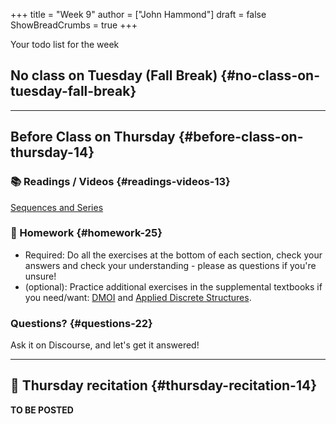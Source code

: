 +++
title = "Week 9"
author = ["John Hammond"]
draft = false
ShowBreadCrumbs = true
+++

Your todo list for the week
<!--more-->


## No class on Tuesday (Fall Break) {#no-class-on-tuesday-fall-break}

---


## Before Class on Thursday {#before-class-on-thursday-14}


### 📚 Readings / Videos {#readings-videos-13}

[Sequences
and Series](https://www.math.wichita.edu/discrete-book/section-objects-seqseries.html)


### 📝 Homework {#homework-25}

-   Required: Do all the exercises at the bottom of each section, check
    your answers and check your understanding - please as questions if
    you're unsure!
-   (optional): Practice additional exercises in the supplemental
    textbooks if you need/want:
    [DMOI](http://discrete.openmathbooks.org/dmoi3/) and
    [Applied
    Discrete Structures](http://faculty.uml.edu/klevasseur/ads/index-ads.html).


### Questions? {#questions-22}

Ask it on Discourse, and let's get it answered!

---


## 🎥 Thursday recitation {#thursday-recitation-14}

**TO BE POSTED**
